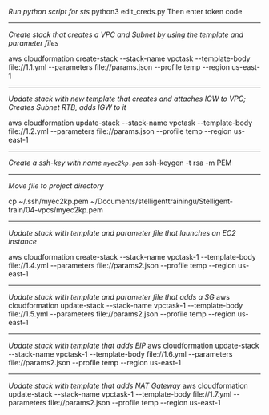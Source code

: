 *Run python script for sts*
python3 edit_creds.py 
Then enter token code

----------------------------------------------------------------------------------------------------------
*Create stack that creates a VPC and Subnet by using the template and parameter files*

aws cloudformation create-stack --stack-name vpctask --template-body file://1.1.yml --parameters file://params.json --profile temp --region us-east-1

----------------------------------------------------------------------------------------------------------
*Update stack with new template that creates and attaches IGW to VPC; Creates Subnet RTB, adds IGW to it*

aws cloudformation update-stack --stack-name vpctask --template-body file://1.2.yml --parameters file://params.json --profile temp --region us-east-1

----------------------------------------------------------------------------------------------------------
*Create a ssh-key with name `myec2kp.pem`*
ssh-keygen -t rsa -m PEM

---------------------------------------------------------------------------------------------------------
*Move file to project directory*

cp ~/.ssh/myec2kp.pem ~/Documents/stelligenttrainingu/Stelligent-train/04-vpcs/myec2kp.pem

---------------------------------------------------------------------------------------------------------
*Update stack with template and parameter file that launches an EC2 instance*

 aws cloudformation create-stack --stack-name vpctask-1 --template-body file://1.4.yml --parameters file://params2.json --profile temp --region us-east-1

---------------------------------------------------------------------------------------------------------
*Update stack with template and parameter file that adds a SG*
aws cloudformation update-stack --stack-name vpctask-1 --template-body file://1.5.yml --parameters file://params2.json --profile temp --region us-east-1

---------------------------------------------------------------------------------------------------------
*Update stack with template that adds EIP*
aws cloudformation update-stack --stack-name vpctask-1 --template-body file://1.6.yml --parameters file://params2.json --profile temp --region us-east-1

---------------------------------------------------------------------------------------------------------
*Update stack with template that adds NAT Gateway*
aws cloudformation update-stack --stack-name vpctask-1 --template-body file://1.7.yml --parameters file://params2.json --profile temp --region us-east-1
